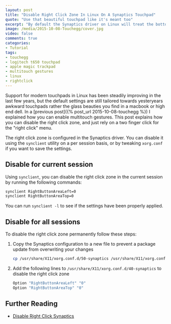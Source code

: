 ```yaml
---
layout: post
title: "Disable Right Click Zone In Linux On A Synaptics Touchpad"
quote: "Use that beautiful touchpad like it's meant too"
excerpt: "By default the Synaptics driver on Linux will treat the bottom right corner of your touchpad as a right click button, even if you have a macbook like trackpad or Logitech T650 touchpad. I have become used to clicking with 2 fingers for a right click, so the that zone is more annoying than useful. Here's how to disable it."
image: /media/2015-10-08-Touchegg/cover.jpg
video: false
comments: true
categories:
- Tutorial
tags:
- touchegg
- logitech t650 touchpad
- apple magic trackpad
- multitouch gestures
- linux
- rightclick
---
```

Support for modern touchpads in Linux has been steadily improving in the last few years, but the default settings are still tailored towards yesteryears awkward touchpads rather the glass beauties you find in a macbook or high end dell. In a [previous post]({% post_url 2015-10-08-touchegg %}) I explained how you can enable multitouch gestures. This post explains how you can disable the right click zone, and just rely on a two finger click for the "right click" menu.

The right click zone is configured in the Synaptics driver. You can disable it using the `synclient` utility on a per session basis, or by tweaking `xorg.conf` if you want to save the settings.

## Disable for current session
Using `synclient`, you can disable the right click zone in the current session by running the following commands:

```bash
synclient RightButtonAreaLeft=0
synclient RightButtonAreaTop=0
```

You can run `synclient -l` to see if the settings have been properly applied.

## Disable for all sessions
To disable the right click zone permanently follow these steps:

1. Copy the Synaptics configuration to a new file to prevent a package update from overwriting your changes

    ```bash
    cp /usr/share/X11/xorg.conf.d/50-synaptics /usr/share/X11/xorg.conf.d/40-synaptics
    ```

2. Add the following lines to `/usr/share/X11/xorg.conf.d/40-synaptics` to disable the right click zone

    ```bash
    Option "RightButtonAreaLeft" "0"
    Option "RightButtonAreaTop" "0"
    ```

## Further Reading

* [Disable Right Click Synaptics](http://kernpanik.com/geekstuff/2015/01/12/disable-rightclick-synaptics.html)
